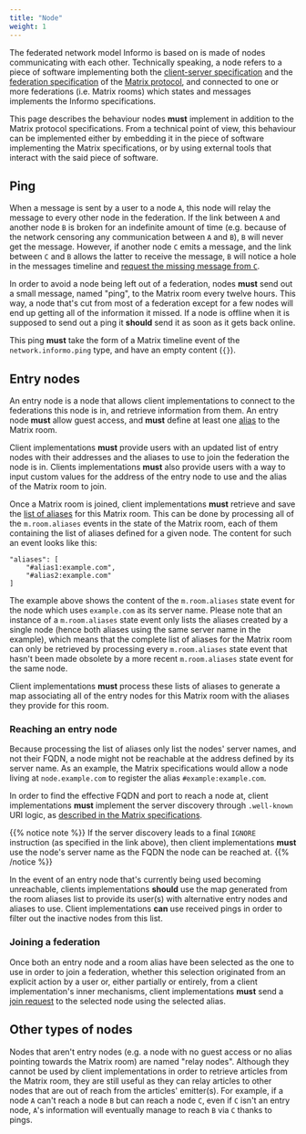 ```yaml
---
title: "Node"
weight: 1
---
```


The federated network model Informo is based on is made of nodes communicating
with each other. Technically speaking, a node refers to a piece of software
implementing both the [client-server
specification](https://matrix.org/docs/spec/client_server/r0.4.0.html) and the
[federation
specification](https://matrix.org/docs/spec/server_server/unstable.html) of the
[Matrix protocol](https://matrix.org), and connected to one or more federations
(i.e. Matrix rooms) which states and messages implements the Informo
specifications.

This page describes the behaviour nodes **must** implement in addition to the
Matrix protocol specifications. From a technical point of view, this behaviour
can be implemented either by embedding it in the piece of software implementing
the Matrix specifications, or by using external tools that interact with the
said piece of software.

## Ping

When a message is sent by a user to a node `A`, this node will relay the message
to every other node in the federation. If the link between `A` and another node
`B` is broken for an indefinite amount of time (e.g. because of the network
censoring any communication between `A` and `B`), `B` will never get the
message. However, if another node `C` emits a message, and the link between `C`
and `B` allows the latter to receive the message, `B` will notice a hole in the
messages timeline and [request the missing message from
`C`](https://matrix.org/docs/spec/server_server/unstable.html#post-matrix-federation-v1-get-missing-events-roomid).

In order to avoid a node being left out of a federation, nodes **must** send out
a small message, named "ping", to the Matrix room every twelve hours. This
way, a node that's cut from most of a federation except for a few nodes will end
up getting all of the information it missed. If a node is offline when it is
supposed to send out a ping it **should** send it as soon as it gets back
online.

This ping **must** take the form of a Matrix timeline event of the
`network.informo.ping` type, and have an empty content (`{}`).

## Entry nodes

An entry node is a node that allows client implementations to connect to the
federations this node is in, and retrieve information from them. An entry node
**must** allow guest access, and **must** define at least one
[alias](https://matrix.org/docs/spec/client_server/r0.4.0.html#room-aliases) to
the Matrix room.

Client implementations **must** provide users with an updated list of entry
nodes with their addresses and the aliases to use to join the federation the
node is in. Clients implementations **must** also provide users with a way to
input custom values for the address of the entry node to use and the alias of
the Matrix room to join.

Once a Matrix room is joined, client implementations **must** retrieve and save
the [list of
aliases](https://matrix.org/docs/spec/client_server/r0.4.0.html#m-room-aliases)
for this Matrix room. This can be done by processing all of the `m.room.aliases`
events in the state of the Matrix room, each of them containing the list of
aliases defined for a given node. The content for such an event looks like this:

```
"aliases": [
    "#alias1:example.com",
    "#alias2:example.com"
]
```

The example above shows the content of the `m.room.aliases` state event for the
node which uses `example.com` as its server name. Please note that an instance
of a `m.room.aliases` state event only lists the aliases created by a single
node (hence both aliases using the same server name in the example), which means
that the complete list of aliases for the Matrix room can only be retrieved by
processing every `m.room.aliases` state event that hasn't been made obsolete by
a more recent `m.room.aliases` state event for the same node.

Client implementations **must** process these lists of aliases to generate a map
associating all of the entry nodes for this Matrix room with the aliases they
provide for this room.

### Reaching an entry node

Because processing the list of aliases only list the nodes' server names, and
not their FQDN, a node might not be reachable at the address defined by its
server name. As an example, the Matrix specifications would allow a node living
at `node.example.com` to register the alias `#example:example.com`.

In order to find the effective FQDN and port to reach a node at, client
implementations **must** implement the server discovery through `.well-known`
URI logic, as [described in the Matrix
specifications](https://matrix.org/docs/spec/client_server/r0.4.0.html#server-discovery).

{{% notice note %}}
If the server discovery leads to a final `IGNORE` instruction (as specified in
the link above), then client implementations **must** use the node's server name
as the FQDN the node can be reached at.
{{% /notice %}}

In the event of an entry node that's currently being used becoming unreachable,
clients implementations **should** use the map generated from the room aliases
list to provide its user(s) with alternative entry nodes and aliases to use.
Client implementations **can** use received pings in order to filter out the
inactive nodes from this list.

### Joining a federation

Once both an entry node and a room alias have been selected as the one to use in
order to join a federation, whether this selection originated from an explicit
action by a user or, either partially or entirely, from a client
implementation's inner mechanisms, client implementations **must** send a [join
request](https://matrix.org/speculator/spec/HEAD/client_server/unstable.html#post-matrix-client-r0-join-roomidoralias)
to the selected node using the selected alias.

## Other types of nodes

Nodes that aren't entry nodes (e.g. a node with no guest access or no alias
pointing towards the Matrix room) are named "relay nodes". Although they cannot
be used by client implementations in order to retrieve articles from the Matrix
room, they are still useful as they can relay articles to other nodes that are
out of reach from the articles' emitter(s). For example, if a node `A` can't
reach a node `B` but can reach a node `C`, even if `C` isn't an entry node,
`A`'s information will eventually manage to reach `B` via `C` thanks to pings.
